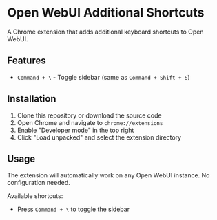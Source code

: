# Open WebUI Additional Shortcuts

A Chrome extension that adds additional keyboard shortcuts to Open WebUI.

## Features
- `Command + \` - Toggle sidebar (same as `Command + Shift + S`)

## Installation

1. Clone this repository or download the source code
2. Open Chrome and navigate to `chrome://extensions`
3. Enable "Developer mode" in the top right
4. Click "Load unpacked" and select the extension directory

## Usage

The extension will automatically work on any Open WebUI instance. No configuration needed.

Available shortcuts:
- Press `Command + \` to toggle the sidebar
